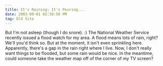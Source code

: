 ```yaml
---
title: It's Raining; It's Pouring...
date: 2003-09-01 02:39:50 PM
tag: Old Site
---
```


But I'm not asleep (though I do snore). :) The National Weather Service recently issued a flood watch for my area. A flood means lots of rain, right? We'll you'd think so. But at the moment, it isn't even sprinkling here. Apparently, there's a gap in the rain right where I live. Now, I don't really want things to be flooded, but some rain would be nice. In the meantime, could someone take the weather map off of the corner of my TV screen?